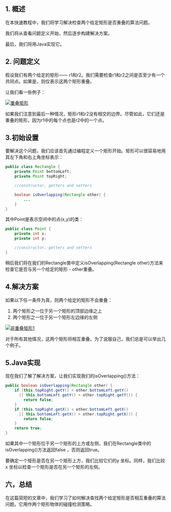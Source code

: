 ## 1. 概述

在本快速教程中，我们将学习解决检查两个给定矩形是否重叠的算法问题。

我们将从查看问题定义开始，然后逐步构建解决方案。

最后，我们将用Java实现它。

## 2. 问题定义

假设我们有两个给定的矩形—— r1和r2。我们需要检查r1和r2之间是否至少有一个共同点。如果是，则仅表示这两个矩形重叠。

让我们看一些例子：

[![重叠矩形](https://www.baeldung.com/wp-content/uploads/2018/09/OverlappingRectangles.png)](https://www.baeldung.com/wp-content/uploads/2018/09/OverlappingRectangles.png)

如果我们注意到最后一种情况，矩形r1和r2没有相交的边界。尽管如此，它们还是重叠的矩形，因为r1中的每个点也是r2中的一个点。

## 3.初始设置

要解决这个问题，我们应该首先通过编程定义一个矩形开始。矩形可以很容易地用其左下角和右上角坐标表示：

```java
public class Rectangle {
    private Point bottomLeft;
    private Point topRight;

    //constructor, getters and setters

    boolean isOverlapping(Rectangle other) {
        ...
    }
}
```

其中Point是表示空间中的点(x,y)的类：

```java
public class Point {
    private int x;
    private int y;

    //constructor, getters and setters
}
```

稍后我们将在我们的Rectangle类中定义isOverlapping(Rectangle other)方法来检查它是否与另一个给定的矩形 - other重叠。

## 4.解决方案

如果以下任一条件为真，则两个给定的矩形不会重叠：

1.  两个矩形之一位于另一个矩形的顶部边缘之上
2.  两个矩形之一位于另一个矩形左边缘的左侧

[![非重叠矩形1](https://www.baeldung.com/wp-content/uploads/2018/09/NonOverlappingRectangles1.png)](https://www.baeldung.com/wp-content/uploads/2018/09/NonOverlappingRectangles1.png)

对于所有其他情况，这两个矩形将相互重叠。为了说服自己，我们总是可以举出几个例子。

## 5.Java实现

现在我们了解了解决方案，让我们实现我们的isOverlapping()方法：

```java
public boolean isOverlapping(Rectangle other) {
    if (this.topRight.getY() < other.bottomLeft.getY() 
      || this.bottomLeft.getY() > other.topRight.getY()) {
        return false;
    }
    if (this.topRight.getX() < other.bottomLeft.getX() 
      || this.bottomLeft.getX() > other.topRight.getX()) {
        return false;
    }
    return true;
}
```

如果其中一个矩形位于另一个矩形的上方或左侧，我们在Rectangle类中的isOverlapping()方法返回false ，否则返回true。

要确定一个矩形是否在另一个矩形上方，我们比较它们的y 坐标。同样，我们比较x 坐标以检查一个矩形是否在另一个矩形的左侧。

## 六，总结

在这篇简短的文章中，我们学习了如何解决查找两个给定矩形是否相互重叠的算法问题。它用作两个矩形物体的碰撞检测策略。